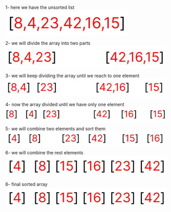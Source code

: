 1- here we have the unsorted list   
![unsorted list](merge_sort_1.png)

2- we will divide the array into two parts  
![first division](merge_sort_2.png)

3- we will keep dividing the array until we reach to one element
![second division](merge_sort_3.png)

4- now the array divided until we have only one element
![last division](merge_sort_4.png)

5- we will combine two elements and sort them
![combine elements](merge_sort_5.png)

6- we will combine the rest elements
![combine elements](merge_sort_6.png)


6- final sorted array
![sorted array](merge_sort_6.png)